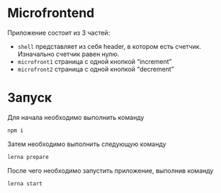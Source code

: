 # Microfrontend

Приложение состоит из 3 частей:
- `shell` представляет из себя header, в котором есть счетчик. Изначально счетчик равен нулю.
- `microfront1` страница с одной кнопкой “increment”
- `microfront2` страница с одной кнопкой “decrement”

# Запуск

Для начала необходимо выполнить команду

```bash
npm i
```

Затем необходимо выполнить следующую команду

```bash
lerna prepare
```

После чего необходимо запустить приложение, выполнив команду

```bash
lerna start
```
